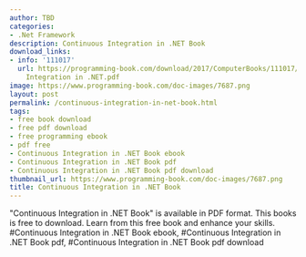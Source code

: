 ```yaml
---
author: TBD
categories:
- .Net Framework
description: Continuous Integration in .NET Book
download_links:
- info: '111017'
  url: https://programming-book.com/download/2017/ComputerBooks/111017/Continuous
    Integration in .NET.pdf
image: https://www.programming-book.com/doc-images/7687.png
layout: post
permalink: /continuous-integration-in-net-book.html
tags:
- free book download
- free pdf download
- free programming ebook
- pdf free
- Continuous Integration in .NET Book ebook
- Continuous Integration in .NET Book pdf
- Continuous Integration in .NET Book pdf download
thumbnail_url: https://www.programming-book.com/doc-images/7687.png
title: Continuous Integration in .NET Book
---
```


 
<div class="item-desc text-justify">
  "Continuous Integration in .NET Book" is available in PDF format. This books is free to download. Learn from this free book and enhance your skills.
  <br>
  #Continuous Integration in .NET Book ebook, #Continuous Integration in .NET Book pdf, #Continuous Integration in .NET Book pdf download
</div>